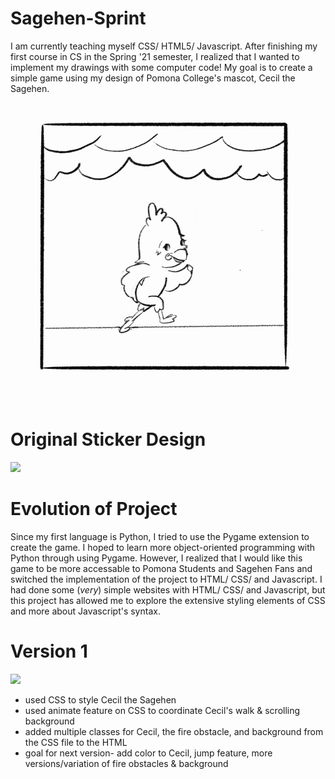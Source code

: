 # Sagehen-Sprint

I am currently teaching myself CSS/ HTML5/ Javascript. After finishing my first course in CS in the Spring '21 semester, I realized that I wanted to implement my drawings with some computer code! My goal is to create a simple game using my design of Pomona College's mascot, Cecil the Sagehen. 

![](Finished_Run_w_Background.gif)

# Original Sticker Design
<img src="Spring_Sem_color.png" width="500">

# Evolution of Project
Since my first language is Python, I tried to use the Pygame extension to create the game. I hoped to learn more object-oriented programming with Python through using Pygame. However, I realized that I would like this game to be more accessable to Pomona Students and Sagehen Fans and switched the implementation of the project to HTML/ CSS/ and Javascript. I had done some (*very*) simple websites with HTML/ CSS/ and Javascript, but this project has allowed me to explore the extensive styling elements of CSS and more about Javascript's syntax. 

# Version 1
![](version1-sept16-2021.gif)

- used CSS to style Cecil the Sagehen
- used animate feature on CSS to coordinate Cecil's walk & scrolling background
- added multiple classes for Cecil, the fire obstacle, and background from the CSS file to the HTML 
- goal for next version- add color to Cecil, jump feature, more versions/variation of fire obstacles & background
